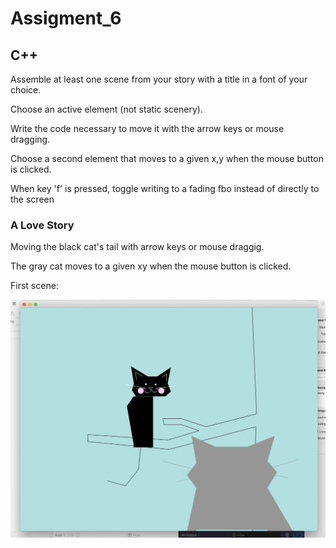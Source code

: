 # Assigment_6

## C++

Assemble at least one scene from your story with a title in a font of your choice.

Choose an active element (not static scenery).

Write the code necessary to move it with the arrow keys or mouse dragging.

Choose a second element that moves to a given x,y when the mouse button is clicked.

When key 'f' is pressed, toggle writing to a fading fbo instead of directly to the screen

### A Love Story

<p>Moving the black cat's tail with arrow keys or mouse draggig.</p>
<p>The gray cat moves to a given xy when the mouse button is clicked.</p>

First scene:

![Screenshot](media/1.png)





